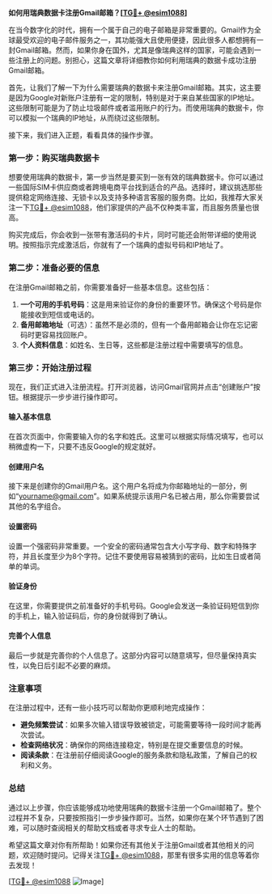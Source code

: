 **如何用瑞典数据卡注册Gmail邮箱？[[TG💪+ @esim1088](https://t.me/s/esim1088)]**

在当今数字化的时代，拥有一个属于自己的电子邮箱是非常重要的。Gmail作为全球最受欢迎的电子邮件服务之一，其功能强大且使用便捷，因此很多人都想拥有一封Gmail邮箱。然而，如果你身在国外，尤其是像瑞典这样的国家，可能会遇到一些注册上的问题。别担心，这篇文章将详细教你如何利用瑞典的数据卡成功注册Gmail邮箱。

首先，让我们了解一下为什么需要瑞典的数据卡来注册Gmail邮箱。其实，这主要是因为Google对新账户注册有一定的限制，特别是对于来自某些国家的IP地址。这些限制可能是为了防止垃圾邮件或者滥用账户的行为。而使用瑞典的数据卡，你可以模拟一个瑞典的IP地址，从而绕过这些限制。

接下来，我们进入正题，看看具体的操作步骤。

### 第一步：购买瑞典数据卡

想要使用瑞典的数据卡，第一步当然是要买到一张有效的瑞典数据卡。你可以通过一些国际SIM卡供应商或者跨境电商平台找到适合的产品。选择时，建议挑选那些提供稳定网络连接、无锁卡以及支持多种语言客服的服务商。比如，我推荐大家关注一下[TG💪+ @esim1088](https://t.me/s/esim1088)，他们家提供的产品不仅种类丰富，而且服务质量也很高。

购买完成后，你会收到一张带有激活码的卡片，同时可能还会附带详细的使用说明。按照指示完成激活后，你就有了一个瑞典的虚拟号码和IP地址了。

### 第二步：准备必要的信息

在注册Gmail邮箱之前，你需要准备好一些基本信息。这些包括：

1. **一个可用的手机号码**：这是用来验证你的身份的重要环节。确保这个号码是你能接收到短信或电话的。
2. **备用邮箱地址**（可选）：虽然不是必须的，但有一个备用邮箱会让你在忘记密码时更容易找回账户。
3. **个人资料信息**：如姓名、生日等，这些都是注册过程中需要填写的信息。

### 第三步：开始注册过程

现在，我们正式进入注册流程。打开浏览器，访问Gmail官网并点击“创建账户”按钮。根据提示一步步进行操作即可。

#### 输入基本信息

在首次页面中，你需要输入你的名字和姓氏。这里可以根据实际情况填写，也可以稍微虚构一下，只要不违反Google的规定就好。

#### 创建用户名

接下来是创建你的Gmail用户名。这个用户名将成为你邮箱地址的一部分，例如“yourname@gmail.com”。如果系统提示该用户名已被占用，那么你需要尝试其他的名字组合。

#### 设置密码

设置一个强密码非常重要。一个安全的密码通常包含大小写字母、数字和特殊字符，并且长度至少为8个字符。记住不要使用容易被猜到的密码，比如生日或者简单的单词。

#### 验证身份

在这里，你需要提供之前准备好的手机号码。Google会发送一条验证码短信到你的手机上，输入验证码后，你的身份就得到了确认。

#### 完善个人信息

最后一步就是完善你的个人信息了。这部分内容可以随意填写，但尽量保持真实性，以免日后引起不必要的麻烦。

### 注意事项

在注册过程中，还有一些小技巧可以帮助你更顺利地完成操作：

- **避免频繁尝试**：如果多次输入错误导致被锁定，可能需要等待一段时间才能再次尝试。
- **检查网络状况**：确保你的网络连接稳定，特别是在提交重要信息的时候。
- **阅读条款**：在注册前仔细阅读Google的服务条款和隐私政策，了解自己的权利和义务。

### 总结

通过以上步骤，你应该能够成功地使用瑞典的数据卡注册一个Gmail邮箱了。整个过程并不复杂，只要按照指引一步步操作即可。当然，如果你在某个环节遇到了困难，可以随时查阅相关的帮助文档或者寻求专业人士的帮助。

希望这篇文章对你有所帮助！如果你还有其他关于注册Gmail或者其他相关的问题，欢迎随时提问。记得关注[TG💪+ @esim1088](https://t.me/s/esim1088)，那里有很多实用的信息等着你去发现！

[[TG💪+ @esim1088](https://t.me/s/esim1088) ![Image](https://i.postimg.cc/4NQfJmqS/Snipaste-2025-05-13-00-14-12.png)]